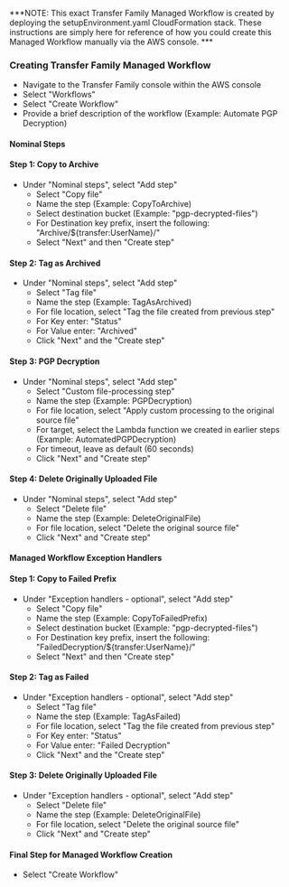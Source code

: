 ***NOTE: This exact Transfer Family Managed Workflow is created by deploying the setupEnvironment.yaml CloudFormation stack. These instructions are simply here for reference of how you could create this Managed Workflow manually via the AWS console. ***

### Creating Transfer Family Managed Workflow
- Navigate to the Transfer Family console within the AWS console
- Select "Workflows"
- Select "Create Workflow"
- Provide a brief description of the workflow (Example: Automate PGP Decryption)
#### Nominal Steps
#### Step 1: Copy to Archive
- Under "Nominal steps", select "Add step"
  - Select "Copy file"
  - Name the step (Example: CopyToArchive)
  - Select destination bucket (Example: "pgp-decrypted-files")
  - For Destination key prefix, insert the following: "Archive/${transfer:UserName}/" 
  - Select "Next" and then "Create step"
  
#### Step 2: Tag as Archived  
- Under "Nominal steps", select "Add step" 
  - Select "Tag file"
  - Name the step (Example: TagAsArchived)
  - For file location, select "Tag the file created from previous step"
  - For Key enter: "Status"
  - For Value enter: "Archived"
  - Click "Next" and the "Create step"

#### Step 3: PGP Decryption
- Under "Nominal steps", select "Add step"
  - Select "Custom file-processing step"
  - Name the step (Example: PGPDecryption)
  - For file location, select "Apply custom processing to the original source file"
  - For target, select the Lambda function we created in earlier steps (Example: AutomatedPGPDecryption)
  - For timeout, leave as default (60 seconds)
  - Click "Next" and "Create step"

#### Step 4: Delete Originally Uploaded File
- Under "Nominal steps", select "Add step"
  - Select "Delete file"
  - Name the step (Example: DeleteOriginalFile)
  - For file location, select "Delete the original source file"
  - Click "Next" and "Create step"


#### Managed Workflow Exception Handlers

#### Step 1: Copy to Failed Prefix
- Under "Exception handlers - optional", select "Add step"
  - Select "Copy file"
  - Name the step (Example: CopyToFailedPrefix)
  - Select destination bucket (Example: "pgp-decrypted-files")
  - For Destination key prefix, insert the following: "FailedDecryption/${transfer:UserName}/" 
  - Select "Next" and then "Create step"

#### Step 2: Tag as Failed  
- Under "Exception handlers - optional", select "Add step"
  - Select "Tag file"
  - Name the step (Example: TagAsFailed)
  - For file location, select "Tag the file created from previous step"
  - For Key enter: "Status"
  - For Value enter: "Failed Decryption"
  - Click "Next" and the "Create step"

#### Step 3: Delete Originally Uploaded File
- Under "Exception handlers - optional", select "Add step"
  - Select "Delete file"
  - Name the step (Example: DeleteOriginalFile)
  - For file location, select "Delete the original source file"
  - Click "Next" and "Create step"


#### Final Step for Managed Workflow Creation
- Select "Create Workflow"
